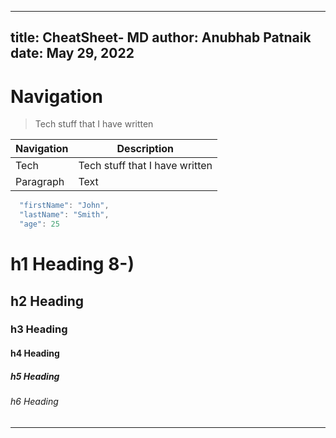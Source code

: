 <!-- Edit the style.yml file to customize colors -->


---
title: CheatSheet- MD
author: Anubhab Patnaik
date: May 29, 2022
---

# Navigation

> Tech stuff that I have written

| Navigation | Description |
| ----------- | ----------- |
| Tech | Tech stuff that I have written |
| Paragraph | Text |

```js
  "firstName": "John",
  "lastName": "Smith",
  "age": 25
```

# h1 Heading 8-)
## h2 Heading
### h3 Heading
#### h4 Heading
##### h5 Heading
###### h6 Heading

---